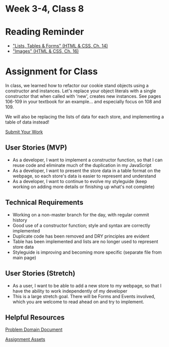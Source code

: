 # Week 3-4, Class 8

# Reading Reminder
* ["Lists, Tables & Forms" (HTML & CSS, Ch. 14)](https://canvas.instructure.com/courses/1370431/modules/items/18248113)
* ["Images" (HTML & CSS, Ch. 16)](https://canvas.instructure.com/courses/1370431/modules/items/18248114)

# Assignment for Class
In class, we learned how to refactor our cookie stand objects using a constructor and instances. Let's replace your object literals with a single constructor that when called with 'new', creates new instances. See pages 106-109 in your textbook for an example... and especially focus on 108 and 109.

We will also be replacing the lists of data for each store, and implementing a table of data instead!

[Submit Your Work](https://canvas.instructure.com/courses/1370431/modules/items/18248115)

## User Stories (MVP)
 - As a developer, I want to implement a constructor function, so that I can reuse code and eliminate much of the duplication in my JavaScript
 - As a developer, I want to present the store data in a table format on the webpage, so each store's data is easier to represent and understand
 - As a developer, I want to continue to evolve my styleguide (keep working on adding more details or finishing up what's not complete)

## Technical Requirements
 - Working on a non-master branch for the day, with regular commit history
 - Good use of a constructor function; style and syntax are correctly implemented
 - Duplicate code has been removed and DRY principles are evident
 - Table has been implemented and lists are no longer used to represent store data
 - Styleguide is improving and becoming more specific (separate file from main page)

## User Stories (Stretch)
 - As a user, I want to be able to add a new store to my webpage, so that I have the ability to work independently of my developer
  - This is a large stretch goal. There will be Forms and Events involved, which you are welcome to read ahead on and try to implement.

## Helpful Resources
[Problem Domain Document](../assets/support.md)

[Assignment Assets](../assets)
